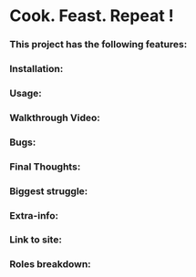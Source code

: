 # Cook. Feast. Repeat !

### This project has the following features: 
### Installation:
### Usage:
### Walkthrough Video:
### Bugs:
### Final Thoughts:
### Biggest struggle:
### Extra-info:
### Link to site:
### Roles breakdown:
